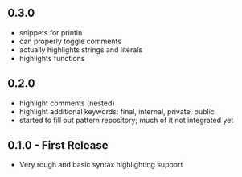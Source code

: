 ## 0.3.0
* snippets for println
* can properly toggle comments
* actually highlights strings and literals
* highlights functions

## 0.2.0
* highlight comments (nested)
* highlight additional keywords: final, internal, private, public
* started to fill out pattern repository; much of it not integrated yet

## 0.1.0 - First Release
* Very rough and basic syntax highlighting support
